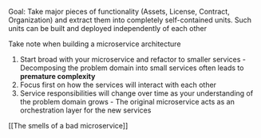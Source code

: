 Goal: Take major pieces of functionality (Assets, License, Contract, Organization) and extract them into completely self-contained units. Such units can be built and deployed independently of each other

Take note when building a microservice architecture

1. Start broad with your microservice and refactor to smaller services - Decomposing the problem domain into small services often leads to **premature complexity**
2. Focus first on how the services will interact with each other 
3. Service responsibilities will change over time as your understanding of the problem domain grows - The original microservice acts as an orchestration layer for the new services

[[The smells of a bad microservice]]